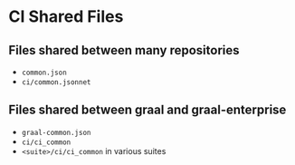 # CI Shared Files

## Files shared between many repositories

* `common.json`
* `ci/common.jsonnet`

## Files shared between graal and graal-enterprise

* `graal-common.json`
* `ci/ci_common`
* `<suite>/ci/ci_common` in various suites
